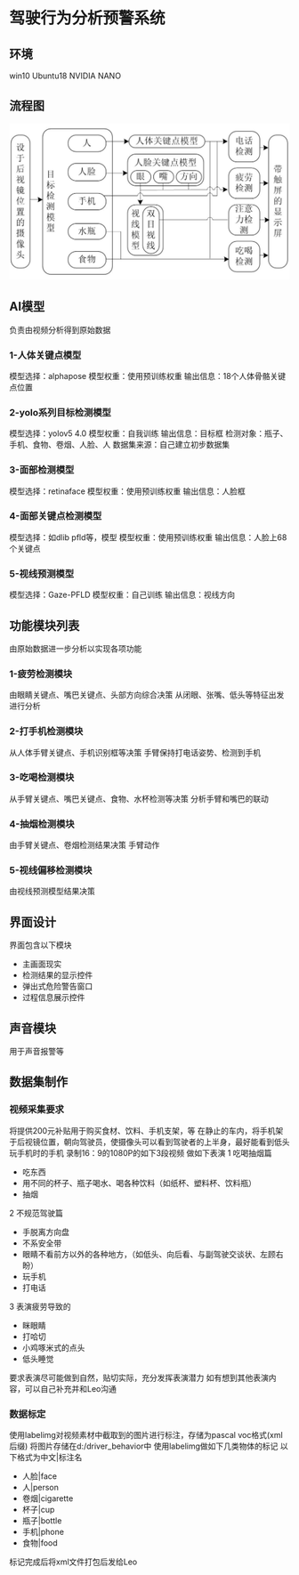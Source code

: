 # 驾驶行为分析预警系统
## 环境
win10
Ubuntu18
NVIDIA NANO
## 流程图
![](./liuchengtu.jpg)
## AI模型
负责由视频分析得到原始数据
### 1-人体关键点模型
模型选择：alphapose
模型权重：使用预训练权重
输出信息：18个人体骨骼关键点位置
### 2-yolo系列目标检测模型
模型选择：yolov5 4.0
模型权重：自我训练
输出信息：目标框
检测对象：瓶子、手机、食物、卷烟、人脸、人
数据集来源：自己建立初步数据集
### 3-面部检测模型
模型选择：retinaface
模型权重：使用预训练权重
输出信息：人脸框
### 4-面部关键点检测模型
模型选择：如dlib pfld等，模型
模型权重：使用预训练权重
输出信息：人脸上68个关键点
### 5-视线预测模型
模型选择：Gaze-PFLD
模型权重：自己训练
输出信息：视线方向
## 功能模块列表
由原始数据进一步分析以实现各项功能
### 1-疲劳检测模块
由眼睛关键点、嘴巴关键点、头部方向综合决策
从闭眼、张嘴、低头等特征出发进行分析
### 2-打手机检测模块
从人体手臂关键点、手机识别框等决策
手臂保持打电话姿势、检测到手机
### 3-吃喝检测模块
从手臂关键点、嘴巴关键点、食物、水杯检测等决策
分析手臂和嘴巴的联动
### 4-抽烟检测模块
由手臂关键点、卷烟检测结果决策
手臂动作
### 5-视线偏移检测模块
由视线预测模型结果决策
## 界面设计
界面包含以下模块
- 主画面现实
- 检测结果的显示控件
- 弹出式危险警告窗口
- 过程信息展示控件
## 声音模块
用于声音报警等
## 数据集制作
### 视频采集要求
将提供200元补贴用于购买食材、饮料、手机支架，等
在静止的车内，将手机架于后视镜位置，朝向驾驶员，使摄像头可以看到驾驶者的上半身，最好能看到低头玩手机时的手机
录制16：9的1080P的如下3段视频
做如下表演 
1 吃喝抽烟篇
- 吃东西
- 用不同的杯子、瓶子喝水、喝各种饮料（如纸杯、塑料杯、饮料瓶）
- 抽烟 

2 不规范驾驶篇
- 手脱离方向盘
- 不系安全带
- 眼睛不看前方以外的各种地方，（如低头、向后看、与副驾驶交谈状、左顾右盼）
- 玩手机
- 打电话

3 表演疲劳导致的
- 眯眼睛
- 打哈切
- 小鸡啄米式的点头
- 低头睡觉

要求表演尽可能做到自然，贴切实际，充分发挥表演潜力 
如有想到其他表演内容，可以自己补充并和Leo沟通
### 数据标定
使用labelimg对视频素材中截取到的图片进行标注，存储为pascal voc格式(xml后缀) 
将图片存储在d:/driver_behavior中 
使用labelimg做如下几类物体的标记
以下格式为中文|标注名
- 人脸|face
- 人|person
- 卷烟|cigarette
- 杯子|cup
- 瓶子|bottle
- 手机|phone
- 食物|food

标记完成后将xml文件打包后发给Leo
